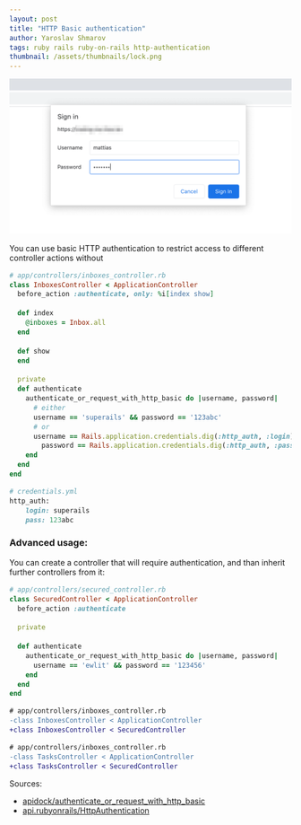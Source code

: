 ```yaml
---
layout: post
title: "HTTP Basic authentication"
author: Yaroslav Shmarov
tags: ruby rails ruby-on-rails http-authentication
thumbnail: /assets/thumbnails/lock.png
---
```


![http-authentication-example](assets/images/http-basic-auth-example.png)

You can use basic HTTP authentication to restrict access to different controller actions without 

```ruby
# app/controllers/inboxes_controller.rb
class InboxesController < ApplicationController
  before_action :authenticate, only: %i[index show]

  def index
    @inboxes = Inbox.all
  end

  def show
  end

  private
  def authenticate
    authenticate_or_request_with_http_basic do |username, password|
      # either
      username == 'superails' && password == '123abc' 
      # or
      username == Rails.application.credentials.dig(:http_auth, :login) && 
        password == Rails.application.credentials.dig(:http_auth, :pass)
    end
  end
end
```

```ruby
# credentials.yml
http_auth:
	login: superails
	pass: 123abc
```

### Advanced usage:

You can create a controller that will require authentication, and than inherit further controllers from it:

```ruby
# app/controllers/secured_controller.rb
class SecuredController < ApplicationController
  before_action :authenticate

  private

  def authenticate
    authenticate_or_request_with_http_basic do |username, password|
      username == 'ewlit' && password == '123456'
    end
  end
end
```

```diff
# app/controllers/inboxes_controller.rb
-class InboxesController < ApplicationController
+class InboxesController < SecuredController
```

```diff
# app/controllers/inboxes_controller.rb
-class TasksController < ApplicationController
+class TasksController < SecuredController
```

Sources:
* [apidock/authenticate_or_request_with_http_basic](https://apidock.com/rails/ActionController/HttpAuthentication/Basic/ControllerMethods/authenticate_or_request_with_http_basic)
* [api.rubyonrails/HttpAuthentication](https://api.rubyonrails.org/classes/ActionController/HttpAuthentication/Basic/ControllerMethods.html)
